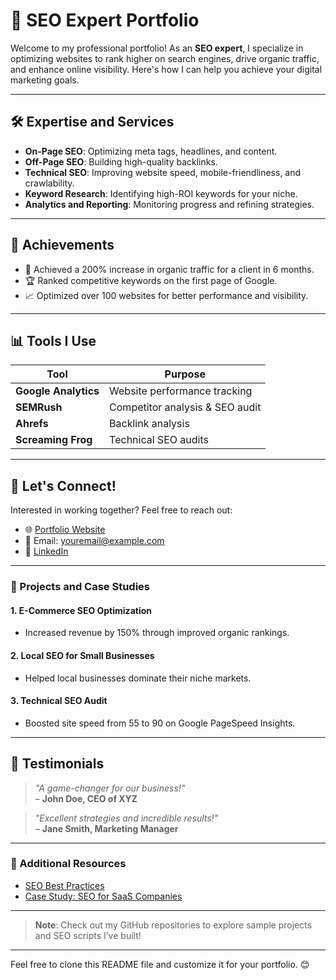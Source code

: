 # 🚀 SEO Expert Portfolio

Welcome to my professional portfolio! As an **SEO expert**, I specialize in optimizing websites to rank higher on search engines, drive organic traffic, and enhance online visibility. Here's how I can help you achieve your digital marketing goals.

---

## 🛠️ Expertise and Services
- **On-Page SEO**: Optimizing meta tags, headlines, and content.
- **Off-Page SEO**: Building high-quality backlinks.
- **Technical SEO**: Improving website speed, mobile-friendliness, and crawlability.
- **Keyword Research**: Identifying high-ROI keywords for your niche.
- **Analytics and Reporting**: Monitoring progress and refining strategies.

---

## 🌟 Achievements
- 🎯 Achieved a 200% increase in organic traffic for a client in 6 months.
- 🏆 Ranked competitive keywords on the first page of Google.
- 📈 Optimized over 100 websites for better performance and visibility.

---

## 📊 Tools I Use
| Tool                | Purpose                          |
|---------------------|----------------------------------|
| **Google Analytics** | Website performance tracking   |
| **SEMRush**         | Competitor analysis & SEO audit |
| **Ahrefs**          | Backlink analysis               |
| **Screaming Frog**  | Technical SEO audits            |

---

## 📩 Let's Connect!
Interested in working together? Feel free to reach out:
- 🌐 [Portfolio Website](https://yourwebsite.com)
- 📧 Email: [youremail@example.com](mailto:youremail@example.com)
- 💼 [LinkedIn](https://linkedin.com/in/yourprofile)

---

### 📝 Projects and Case Studies
#### **1. E-Commerce SEO Optimization**
- Increased revenue by 150% through improved organic rankings.

#### **2. Local SEO for Small Businesses**
- Helped local businesses dominate their niche markets.

#### **3. Technical SEO Audit**
- Boosted site speed from 55 to 90 on Google PageSpeed Insights.

---

## 🤝 Testimonials
> *"A game-changer for our business!"*  
> – **John Doe, CEO of XYZ**

> *"Excellent strategies and incredible results!"*  
> – **Jane Smith, Marketing Manager**

---

### 🔗 Additional Resources
- [SEO Best Practices](https://yourblog.com/seo-best-practices)
- [Case Study: SEO for SaaS Companies](https://yourblog.com/case-study-saas)

---

> **Note**: Check out my GitHub repositories to explore sample projects and SEO scripts I’ve built!

---

Feel free to clone this README file and customize it for your portfolio. 😊

